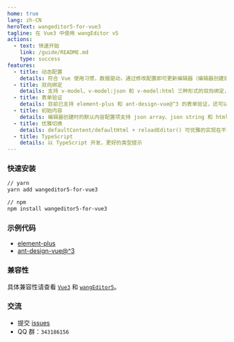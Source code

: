 ```yaml
---
home: true
lang: zh-CN
heroText: wangeditor5-for-vue3
tagline: 在 Vue3 中使用 wangEditor v5
actions:
  - text: 快速开始
    link: /guide/README.md
    type: success
features:
  - title: 动态配置
    details: 符合 Vue 使用习惯，数据驱动，通过修改配置即可更新编辑器（编辑器创建后修改配置项仍生效）
  - title: 双向绑定
    details: 支持 v-model、v-model:json 和 v-model:html 三种形式的双向绑定，分别对应 json array、json string 和 html string 三种形式的数据
  - title: 表单验证
    details: 目前已支持 element-plus 和 ant-design-vue@^3 的表单验证，还可以自定义表单验证的执行逻辑
  - title: 初始内容
    details: 编辑器创建时的默认内容配置项支持 json array、json string 和 html string 三种格式的数据
  - title: 优雅切换
    details: defaultContent/defaultHtml + reloadEditor() 可优雅的实现在不同文章间的来回切换
  - title: TypeScript
    details: 以 TypeScript 开发，更好的类型提示
---
```


### 快速安装

```sh
// yarn
yarn add wangeditor5-for-vue3

// npm
npm install wangeditor5-for-vue3
```

### 示例代码

- [element-plus](https://github.com/clinfc/wangeditor5-for-vue3/tree/main/example/element-plus/src/view)
- [ant-design-vue@^3](https://github.com/clinfc/wangeditor5-for-vue3/tree/main/example/ant-design/src/view)

### 兼容性

具体兼容性请查看 [`Vue3`](https://v3.cn.vuejs.org/) 和 [`wangEditor5`](https://www.wangeditor.com/v5/)。

### 交流

- 提交 [issues](https://github.com/clinfc/wangeditor5-for-vue3/issues)
- QQ 群：`343186156`
